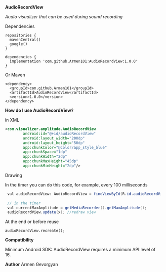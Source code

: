 **AudioRecordView**

*Audio visualizer that can be used during sound recording*

Dependencies
```
repositories {
  mavenCentral()
  google()
}

dependencies {
  implementation 'com.github.Armen101:AudioRecordView:1.0.0'
}
```
Or Maven
```
<dependency>
  <groupId>com.github.Armen101</groupId>
  <artifactId>AudioRecordView</artifactId>
  <version>1.0.0</version>
</dependency>
```

**How do I use AudioRecordView?**

in XML 

```xml
<com.visualizer.amplitude.AudioRecordView
        android:id="@+id/audioRecordView"
        android:layout_width="200dp"
        android:layout_height="50dp"
        app:chunkColor="@color/app_style_blue"
        app:chunkSpace="1dp"
        app:chunkWidth="2dp"
        app:chunkMaxHeight="45dp"
        app:chunkMinHeight="2dp"/>
```
Drawing

In the timer you can do this code, for example, every 100 milliseconds

```java
 val audioRecordView: AudioRecordView = findViewById(R.id.audioRecordView)
 
 // in the timer
 val currentMaxAmplitude = getMediaRecorder().getMaxAmplitude();
 audioRecordView.update(x); //redraw view
```

At the end or before reuse
```
audioRecordView.recreate();
```
**Compatibility**

Minimum Android SDK: AudioRecordView requires a minimum API level of 16.

**Author**
Armen Gevorgyan
